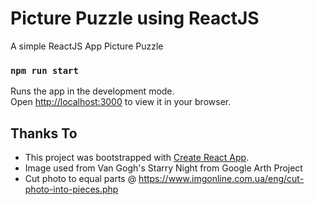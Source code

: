 # Picture Puzzle using ReactJS
A simple ReactJS App Picture Puzzle 
### `npm run start`

Runs the app in the development mode.\
Open [http://localhost:3000](http://localhost:3000) to view it in your browser.


## Thanks To
* This project was bootstrapped with [Create React App](https://github.com/facebook/create-react-app).
* Image used from Van Gogh's Starry Night from Google Arth Project
* Cut photo to equal parts @ https://www.imgonline.com.ua/eng/cut-photo-into-pieces.php

